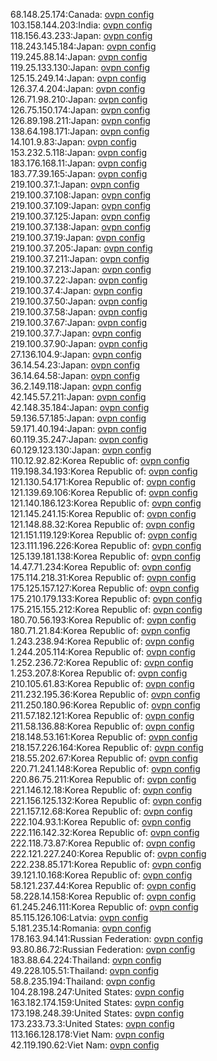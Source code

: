 68.148.25.174:Canada: [ovpn config](vpn/68_148_25_174.ovpn)  
103.158.144.203:India: [ovpn config](vpn/103_158_144_203.ovpn)  
118.156.43.233:Japan: [ovpn config](vpn/118_156_43_233.ovpn)  
118.243.145.184:Japan: [ovpn config](vpn/118_243_145_184.ovpn)  
119.245.88.14:Japan: [ovpn config](vpn/119_245_88_14.ovpn)  
119.25.133.130:Japan: [ovpn config](vpn/119_25_133_130.ovpn)  
125.15.249.14:Japan: [ovpn config](vpn/125_15_249_14.ovpn)  
126.37.4.204:Japan: [ovpn config](vpn/126_37_4_204.ovpn)  
126.71.98.210:Japan: [ovpn config](vpn/126_71_98_210.ovpn)  
126.75.150.174:Japan: [ovpn config](vpn/126_75_150_174.ovpn)  
126.89.198.211:Japan: [ovpn config](vpn/126_89_198_211.ovpn)  
138.64.198.171:Japan: [ovpn config](vpn/138_64_198_171.ovpn)  
14.101.9.83:Japan: [ovpn config](vpn/14_101_9_83.ovpn)  
153.232.5.118:Japan: [ovpn config](vpn/153_232_5_118.ovpn)  
183.176.168.11:Japan: [ovpn config](vpn/183_176_168_11.ovpn)  
183.77.39.165:Japan: [ovpn config](vpn/183_77_39_165.ovpn)  
219.100.37.1:Japan: [ovpn config](vpn/219_100_37_1.ovpn)  
219.100.37.108:Japan: [ovpn config](vpn/219_100_37_108.ovpn)  
219.100.37.109:Japan: [ovpn config](vpn/219_100_37_109.ovpn)  
219.100.37.125:Japan: [ovpn config](vpn/219_100_37_125.ovpn)  
219.100.37.138:Japan: [ovpn config](vpn/219_100_37_138.ovpn)  
219.100.37.19:Japan: [ovpn config](vpn/219_100_37_19.ovpn)  
219.100.37.205:Japan: [ovpn config](vpn/219_100_37_205.ovpn)  
219.100.37.211:Japan: [ovpn config](vpn/219_100_37_211.ovpn)  
219.100.37.213:Japan: [ovpn config](vpn/219_100_37_213.ovpn)  
219.100.37.22:Japan: [ovpn config](vpn/219_100_37_22.ovpn)  
219.100.37.4:Japan: [ovpn config](vpn/219_100_37_4.ovpn)  
219.100.37.50:Japan: [ovpn config](vpn/219_100_37_50.ovpn)  
219.100.37.58:Japan: [ovpn config](vpn/219_100_37_58.ovpn)  
219.100.37.67:Japan: [ovpn config](vpn/219_100_37_67.ovpn)  
219.100.37.7:Japan: [ovpn config](vpn/219_100_37_7.ovpn)  
219.100.37.90:Japan: [ovpn config](vpn/219_100_37_90.ovpn)  
27.136.104.9:Japan: [ovpn config](vpn/27_136_104_9.ovpn)  
36.14.54.23:Japan: [ovpn config](vpn/36_14_54_23.ovpn)  
36.14.64.58:Japan: [ovpn config](vpn/36_14_64_58.ovpn)  
36.2.149.118:Japan: [ovpn config](vpn/36_2_149_118.ovpn)  
42.145.57.211:Japan: [ovpn config](vpn/42_145_57_211.ovpn)  
42.148.35.184:Japan: [ovpn config](vpn/42_148_35_184.ovpn)  
59.136.57.185:Japan: [ovpn config](vpn/59_136_57_185.ovpn)  
59.171.40.194:Japan: [ovpn config](vpn/59_171_40_194.ovpn)  
60.119.35.247:Japan: [ovpn config](vpn/60_119_35_247.ovpn)  
60.129.123.130:Japan: [ovpn config](vpn/60_129_123_130.ovpn)  
110.12.92.82:Korea Republic of: [ovpn config](vpn/110_12_92_82.ovpn)  
119.198.34.193:Korea Republic of: [ovpn config](vpn/119_198_34_193.ovpn)  
121.130.54.171:Korea Republic of: [ovpn config](vpn/121_130_54_171.ovpn)  
121.139.69.106:Korea Republic of: [ovpn config](vpn/121_139_69_106.ovpn)  
121.140.186.123:Korea Republic of: [ovpn config](vpn/121_140_186_123.ovpn)  
121.145.241.15:Korea Republic of: [ovpn config](vpn/121_145_241_15.ovpn)  
121.148.88.32:Korea Republic of: [ovpn config](vpn/121_148_88_32.ovpn)  
121.151.119.129:Korea Republic of: [ovpn config](vpn/121_151_119_129.ovpn)  
123.111.196.226:Korea Republic of: [ovpn config](vpn/123_111_196_226.ovpn)  
125.139.181.138:Korea Republic of: [ovpn config](vpn/125_139_181_138.ovpn)  
14.47.71.234:Korea Republic of: [ovpn config](vpn/14_47_71_234.ovpn)  
175.114.218.31:Korea Republic of: [ovpn config](vpn/175_114_218_31.ovpn)  
175.125.157.127:Korea Republic of: [ovpn config](vpn/175_125_157_127.ovpn)  
175.210.179.133:Korea Republic of: [ovpn config](vpn/175_210_179_133.ovpn)  
175.215.155.212:Korea Republic of: [ovpn config](vpn/175_215_155_212.ovpn)  
180.70.56.193:Korea Republic of: [ovpn config](vpn/180_70_56_193.ovpn)  
180.71.21.84:Korea Republic of: [ovpn config](vpn/180_71_21_84.ovpn)  
1.243.238.94:Korea Republic of: [ovpn config](vpn/1_243_238_94.ovpn)  
1.244.205.114:Korea Republic of: [ovpn config](vpn/1_244_205_114.ovpn)  
1.252.236.72:Korea Republic of: [ovpn config](vpn/1_252_236_72.ovpn)  
1.253.207.8:Korea Republic of: [ovpn config](vpn/1_253_207_8.ovpn)  
210.105.61.83:Korea Republic of: [ovpn config](vpn/210_105_61_83.ovpn)  
211.232.195.36:Korea Republic of: [ovpn config](vpn/211_232_195_36.ovpn)  
211.250.180.96:Korea Republic of: [ovpn config](vpn/211_250_180_96.ovpn)  
211.57.182.121:Korea Republic of: [ovpn config](vpn/211_57_182_121.ovpn)  
211.58.136.88:Korea Republic of: [ovpn config](vpn/211_58_136_88.ovpn)  
218.148.53.161:Korea Republic of: [ovpn config](vpn/218_148_53_161.ovpn)  
218.157.226.164:Korea Republic of: [ovpn config](vpn/218_157_226_164.ovpn)  
218.55.202.67:Korea Republic of: [ovpn config](vpn/218_55_202_67.ovpn)  
220.71.241.148:Korea Republic of: [ovpn config](vpn/220_71_241_148.ovpn)  
220.86.75.211:Korea Republic of: [ovpn config](vpn/220_86_75_211.ovpn)  
221.146.12.18:Korea Republic of: [ovpn config](vpn/221_146_12_18.ovpn)  
221.156.125.132:Korea Republic of: [ovpn config](vpn/221_156_125_132.ovpn)  
221.157.12.68:Korea Republic of: [ovpn config](vpn/221_157_12_68.ovpn)  
222.104.93.1:Korea Republic of: [ovpn config](vpn/222_104_93_1.ovpn)  
222.116.142.32:Korea Republic of: [ovpn config](vpn/222_116_142_32.ovpn)  
222.118.73.87:Korea Republic of: [ovpn config](vpn/222_118_73_87.ovpn)  
222.121.227.240:Korea Republic of: [ovpn config](vpn/222_121_227_240.ovpn)  
222.238.85.171:Korea Republic of: [ovpn config](vpn/222_238_85_171.ovpn)  
39.121.10.168:Korea Republic of: [ovpn config](vpn/39_121_10_168.ovpn)  
58.121.237.44:Korea Republic of: [ovpn config](vpn/58_121_237_44.ovpn)  
58.228.14.158:Korea Republic of: [ovpn config](vpn/58_228_14_158.ovpn)  
61.245.246.111:Korea Republic of: [ovpn config](vpn/61_245_246_111.ovpn)  
85.115.126.106:Latvia: [ovpn config](vpn/85_115_126_106.ovpn)  
5.181.235.14:Romania: [ovpn config](vpn/5_181_235_14.ovpn)  
178.163.94.141:Russian Federation: [ovpn config](vpn/178_163_94_141.ovpn)  
93.80.86.72:Russian Federation: [ovpn config](vpn/93_80_86_72.ovpn)  
183.88.64.224:Thailand: [ovpn config](vpn/183_88_64_224.ovpn)  
49.228.105.51:Thailand: [ovpn config](vpn/49_228_105_51.ovpn)  
58.8.235.194:Thailand: [ovpn config](vpn/58_8_235_194.ovpn)  
104.28.198.247:United States: [ovpn config](vpn/104_28_198_247.ovpn)  
163.182.174.159:United States: [ovpn config](vpn/163_182_174_159.ovpn)  
173.198.248.39:United States: [ovpn config](vpn/173_198_248_39.ovpn)  
173.233.73.3:United States: [ovpn config](vpn/173_233_73_3.ovpn)  
113.166.128.178:Viet Nam: [ovpn config](vpn/113_166_128_178.ovpn)  
42.119.190.62:Viet Nam: [ovpn config](vpn/42_119_190_62.ovpn)  
